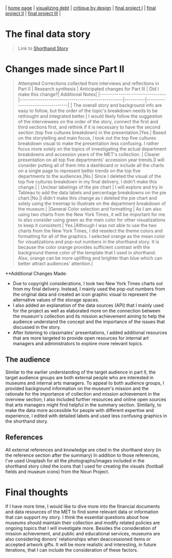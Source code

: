 | [home page](https://cmustudent.github.io/tswd-portfolio-templates/) | [visualizing debt](visualizing-government-debt) | [critique by design](critique-by-design) | [final project I](final-project-part-one) | [final project II](final-project-part-two) | [final project III](final-project-part-three) |

# The final data story
> Link to [Shorthand Story](https://carnegiemellon.shorthandstories.com/beyond-the-exhibition-deep-into-the-mets-collection/index.html)

# Changes made since Part II
> Attempted Corrections collected from interviews and reflections in Part II
| Research synthesis             | Anticipated changes for Part III       | Did I make this change?| Additional Notes|
|--------------------------------|--------------------------------------------------|----------|---------------------------------|
| The overall story and background info are easy to follow, but the order of the topic's breakdown needs to be rethought and integrated better.| I would likely follow the suggestion of the interviewees on the order of the story, connect the first and third sections first, and rethink if it is necessary to have the second section (top five cultures breakdown) in the presentation.|Yes.| Based on the storytelling and main focus, I took out the top five cultures breakdown visual to make the presentation less confusing. I rather focus more solely on the topics of investigating the actual department breakdowns and accession years of the MET's collection.
| Clearer presentation on all top five departments' accession year trends.|I will consider putting all of them into a dashboard or include all the charts on a single page to represent better trends on the top five departments to the audiences.|No.| Since I deleted the visual of the top five cultures breakdown in my final delivery, I didn't make this change.|
| Unclear labelings of the pie chart | I will explore and try in Tableau to add the data labels and percentage breakdowns on the pie chart.|No.|I didn't make this change as I deleted the pie chart and solely using the treemap to illustrate on the department breakdown of the museum.|
|General Color selection and formatting | As I am also using two charts from the New York Times, it will be important for me to also consider using green as the main color for other visualizations to keep it consistent.| Yes.|Although I was not able to use the two charts from the New York Times, I did reselect the theme colors and formatting for all of the graphics. I selected orange as the mean color for visualizations and pop-out numbers in the shorthand story. It is because the color orange provides sufficient contrast with the background theme color of the template that I used in shorthand. Also, orange can be more uplifting and brighter than blue which can better attract audiences' attention.|

**Additional Changes Made:
- Due to copyright considerations, I took two New York Times charts out from my final delivery. Instead, I mainly used the pop-out numbers from the original data and created an icon graphic visual to represent the alternative values of the storage spaces.
- I also added an explanation of the data sources (API) that I mainly used for the project as well as elaborated more on the connection between the museum's collection and its mission achievement aiming to help the audience understand the concept and the importance of the issues that discussed in the story.
- After listening to classmates' presentations, I added additional resources that are more targeted to provide open resources for internal art managers and administrators to explore more relevant topics. 


## The audience
Similar to the earlier understanding of the target audience in part II, the target audience groups are both external people who are interested in museums and internal arts managers. To appeal to both audience groups, I provided background information on the museum's mission and the rationale for the importance of collection and mission achievement in the overview section; I also included further resources and online open sources that arts managers might find helpful in the summary section. Similarly, to make the data more accessible for people with different expertise and experience, I edited with detailed labels and used less confusing graphics in the shorthand story.    

## References
All external references and knowledge are cited in the shorthand story (in the reference section after the summary)
In addition to those references, I've used Unsplash for all the photographs/images included in the shorthand story cited the icons that I used for creating the visuals (football fields and museum icons) from the Noun Project. 

# Final thoughts
If I have more time, I would like to dive more into the financial documents and data resources of the MET to find some relevant data or information that can support my story. I think the essential questions about how museums should maintain their collection and modify related policies are ongoing topics that I will investigate more. Besides the consideration of mission achievement, and public and educational services, museums are also considering donors' relationships when deaccessioned items or accepted artwork gifts. It will be more realistic and interesting, in future iterations, that I can include the consideration of these factors.


